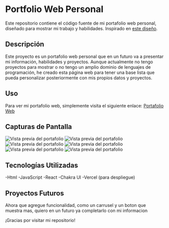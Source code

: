 
# Portfolio Web Personal

Este repositorio contiene el código fuente de mi portafolio web personal, diseñado para mostrar mi trabajo y habilidades. Inspirado en [este diseño](https://www.behance.net/gallery/165732117/Personal-Portfolio-Web-UI?tracking_source=search_projects%7Cportfolio+web&l=62).

## Descripción

Este proyecto es un portafolio web personal que en un futuro va a presentar mi información, habilidades y proyectos. Aunque actualmente no tengo proyectos para mostrar o no tengo un amplio dominio de lenguajes de programación, he creado esta página web para tener una base lista que pueda personalizar posteriormente con mis propios datos y proyectos.

## Uso

Para ver mi portafolio web, simplemente visita el siguiente enlace: [Portafolio Web](https://proyecto-sable.vercel.app/)

## Capturas de Pantalla

![Vista previa del portafolio](img/header-hero.png)
![Vista previa del portafolio](img/about.png)
![Vista previa del portafolio](img/work.png)
![Vista previa del portafolio](img/experience.png)
![Vista previa del portafolio](img/last.png)
![Vista previa del portafolio](img/footer.png)

## Tecnologías Utilizadas

-Html
-JavaScript
-React
-Chakra UI
-Vercel (para despliegue)

## Proyectos Futuros

Ahora que agregue funcionalidad, como un carrusel y un boton que muestra mas, quiero en un futuro ya completarlo con mi informacion

¡Gracias por visitar mi repositorio!

